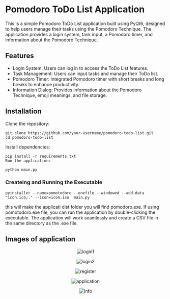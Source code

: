 
# Pomodoro ToDo List Application

This is a simple Pomodoro ToDo List application built using PyQt6, designed to help users manage their tasks using the Pomodoro Technique. The application provides a login system, task input, a Pomodoro timer, and information about the Pomodoro Technique.


## Features

- Login System: Users can log in to access the ToDo List features.
- Task Management: Users can input tasks and manage their ToDo list.
- Pomodoro Timer: Integrated Pomodoro timer with short breaks and long breaks to enhance productivity.
- Information Dialog: Provides information about the Pomodoro Technique, emoji meanings, and file storage.


## Installation

Clone the repository:

```
git clone https://github.com/your-username/pomodoro-todo-list.git
cd pomodoro-todo-list
```
Install dependencies:
```
pip install -r requirements.txt
Run the application:
```
```
python main.py
```

### Createing and Running the Executable
```
pyinstaller --name=pomotodoro --onefile --windowed --add-data "icon.ico;." --icon=icon.ico  main.py   
```
this will make the applicati dist folder you will find pomodoro.exe. 
If using pomotodoro.exe file, you can run the application by double-clicking the executable. The application will work seamlessly and create a CSV file in the same directory as the .exe file.
## Images of application

<div align="center">

![login1](https://github.com/henriits/PomoTODOro/assets/121551949/8a30964e-ae49-48fa-a448-70cbf94b71aa)


![login2](https://github.com/henriits/PomoTODOro/assets/121551949/29900068-d3ae-4010-837c-211acde99ff9)


![register](https://github.com/henriits/PomoTODOro/assets/121551949/4f1f4e29-1685-4d2a-ad8e-9ad90616fe32)


![application](https://github.com/henriits/PomoTODOro/assets/121551949/c6ec0d14-400e-4e73-bc95-a53522794384)

![info](https://github.com/henriits/PomoTODOro/assets/121551949/32ee405b-6f58-4f75-9d54-62fbb6c317f3)
</div>



